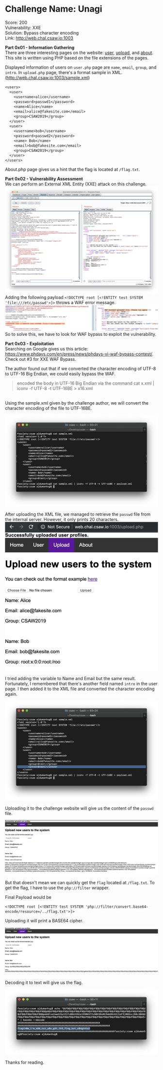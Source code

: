# Challenge Name: Unagi
Score: 200 <br>
Vulnerability: XXE <br>
Solution: Bypass character encoding <br>
Link: http://web.chal.csaw.io:1003

**Part 0x01 - Information Gathering** <br>
There are three interesting pages on the website: [user](http://web.chal.csaw.io:1003/user.php), [upload](http://web.chal.csaw.io:1003/upload.php), and [about](http://web.chal.csaw.io:1003/about.php). This site is written using PHP based on the file extensions of the pages.

Displayed information of users on `user.php` page are `name`, `email`, `group`, and `intro`. In `upload.php` page, there's a format sample in XML. (http://web.chal.csaw.io:1003/sample.xml)
```
<users>
  <user>
    <username>alice</username>
    <password>passwd1</password>
    <name>Alice</name>
    <email>alice@fakesite.com</email>
    <group>CSAW2019</group>
  </user>
  <user>
    <username>bob</username>
    <password>passwd2</password>
    <name> Bob</name>
    <email>bob@fakesite.com</email>
    <group>CSAW2019</group>
  </user>
</users>
```
About.php page gives us a hint that the flag is located at `/flag.txt`.

**Part 0x02 - Vulnerability Assessment** <br>
We can perform an External XML Entity (XXE) attack on this challenge.
![](https://github.com/ajdumanhug/ctf/blob/master/web/xxe/files/Screen%20Shot%202019-09-14%20at%2011.51.22%20PM.png)
Adding the following payload `<!DOCTYPE root [<!ENTITY test SYSTEM 'file:///etc/passwd'>]>` throws a WAF error message.
![](https://github.com/ajdumanhug/ctf/blob/master/web/xxe/files/Screen%20Shot%202019-09-14%20at%2011.56.02%20PM.png)
So to solve this, we have to look for WAF bypass to exploit the vulnerability.

**Part 0x03 - Exploitation** <br>
Searching on Google gives us this article: https://www.phdays.com/en/press/news/phdays-vi-waf-bypass-contest/. Check out #3 for XXE WAF Bypass. 
<br>

The author found out that if we converted the character encoding of UTF-8 to UTF-16 Big Endian, we could easily bypass the WAF.
> encoded the body in UTF-16 Big Endian via the command cat x.xml | iconv -f UTF-8 -t UTF-16BE > x16.xml
<br>
Using the sample.xml given by the challenge author, we will convert the character encoding of the file to UTF-16BE.

![](https://github.com/ajdumanhug/ctf/blob/master/web/xxe/files/Screen%20Shot%202019-09-15%20at%2012.04.27%20AM.png)

After uploading the XML file, we managed to retrieve the `passwd` file from the internal server. However, it only prints 20 characters.
![](https://github.com/ajdumanhug/ctf/blob/master/web/xxe/files/Screen%20Shot%202019-09-15%20at%2012.19.54%20AM.png)

I tried adding the variable to Name and Email but the same result. Fortunately, I remembered that there's another field named `intro` in the user page. I then added it to the XML file and converted the character encoding again.

![](https://github.com/ajdumanhug/ctf/blob/master/web/xxe/files/Screen%20Shot%202019-09-15%20at%2012.18.19%20AM.png)

Uploading it to the challenge website will give us the content of the `passwd` file.

![](https://github.com/ajdumanhug/ctf/blob/master/web/xxe/files/Screen%20Shot%202019-09-15%20at%2012.24.21%20AM.png)

But that doesn't mean we can quickly get the `flag` located at `/flag.txt`. To get the flag, I have to use the `php://filter` wrapper.

Final Payload would be 
```
<!DOCTYPE root [<!ENTITY test SYSTEM 'php://filter/convert.base64-encode/resource=/../flag.txt'>]>
```

Uploading it will print a BASE64 cipher.

![](https://github.com/ajdumanhug/ctf/blob/master/web/xxe/files/Screen%20Shot%202019-09-15%20at%2012.33.08%20AM.png)

Decoding it to text will give us the flag.

![](https://github.com/ajdumanhug/ctf/blob/master/web/xxe/files/Screen%20Shot%202019-09-15%20at%2012.35.00%20AM.png)

Thanks for reading.
